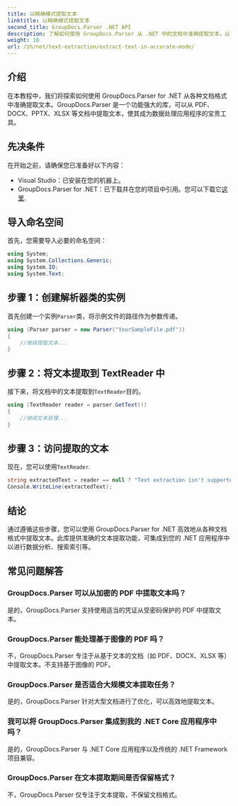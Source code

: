 ```yaml
---
title: 以精确模式提取文本
linktitle: 以精确模式提取文本
second_title: GroupDocs.Parser .NET API
description: 了解如何使用 GroupDocs.Parser 从 .NET 中的文档中准确提取文本，以实现无缝数据处理。
weight: 18
url: /zh/net/text-extraction/extract-text-in-accurate-mode/
---
```

## 介绍
在本教程中，我们将探索如何使用 GroupDocs.Parser for .NET 从各种文档格式中准确提取文本。GroupDocs.Parser 是一个功能强大的库，可以从 PDF、DOCX、PPTX、XLSX 等文档中提取文本，使其成为数据处理应用程序的宝贵工具。
## 先决条件
在开始之前，请确保您已准备好以下内容：
- Visual Studio：已安装在您的机器上。
-  GroupDocs.Parser for .NET：已下载并在您的项目中引用。您可以下载它[这里](https://releases.groupdocs.com/parser/net/).

## 导入命名空间
首先，您需要导入必要的命名空间：
```csharp
using System;
using System.Collections.Generic;
using System.IO;
using System.Text;
```
## 步骤 1：创建解析器类的实例
首先创建一个实例`Parser`类，将示例文件的路径作为参数传递。
```csharp
using (Parser parser = new Parser("YourSampleFile.pdf"))
{
    //继续提取文本...
}
```
## 步骤 2：将文本提取到 TextReader 中
接下来，将文档中的文本提取到`TextReader`目的。
```csharp
using (TextReader reader = parser.GetText())
{
    //继续文本处理...
}
```
## 步骤 3：访问提取的文本
现在，您可以使用`TextReader`.
```csharp
string extractedText = reader == null ? "Text extraction isn't supported" : reader.ReadToEnd();
Console.WriteLine(extractedText);
```

## 结论
通过遵循这些步骤，您可以使用 GroupDocs.Parser for .NET 高效地从各种文档格式中提取文本。此库提供准确的文本提取功能，可集成到您的 .NET 应用程序中以进行数据分析、搜索索引等。

## 常见问题解答
### GroupDocs.Parser 可以从加密的 PDF 中提取文本吗？
是的，GroupDocs.Parser 支持使用适当的凭证从受密码保护的 PDF 中提取文本。
### GroupDocs.Parser 能处理基于图像的 PDF 吗？
不，GroupDocs.Parser 专注于从基于文本的文档（如 PDF、DOCX、XLSX 等）中提取文本。不支持基于图像的 PDF。
### GroupDocs.Parser 是否适合大规模文本提取任务？
是的，GroupDocs.Parser 针对大型文档进行了优化，可以高效地提取文本。
### 我可以将 GroupDocs.Parser 集成到我的 .NET Core 应用程序中吗？
是的，GroupDocs.Parser 与 .NET Core 应用程序以及传统的 .NET Framework 项目兼容。
### GroupDocs.Parser 在文本提取期间是否保留格式？
不，GroupDocs.Parser 仅专注于文本提取，不保留文档格式。